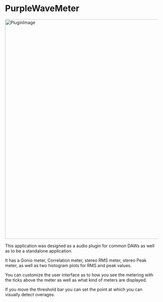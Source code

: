 # PurpleWaveMeter

<img width="725" alt="PluginImage" src="https://user-images.githubusercontent.com/47649198/205559839-bc196fb9-0ae2-4eaf-a6f2-2c4909eb6653.png">

This application was designed as a audio plugin for common DAWs as well as to be a standalone application. 

It has a Gonio meter, Correlation meter, stereo RMS meter, stereo Peak meter, as well as two histogram plots for RMS and peak values. 

You can customize the user interface as to how you see the metering with the ticks above the meter as well as what kind of meters are displayed.

If you move the threshold bar you can set the point at which you can visually detect overages.

